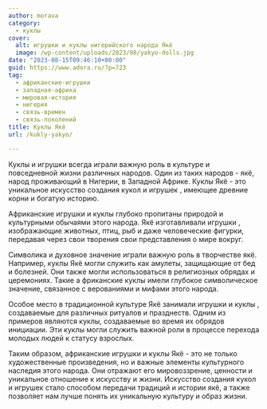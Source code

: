 ```yaml
---
author: morava
category:
  - куклы
cover:
  alt: игрушки и куклы нигерийского народа Якё
  image: /wp-content/uploads/2023/08/yakyo-dolls.jpg
date: "2023-08-15T09:46:10+00:00"
guid: https://www.adora.ru/?p=723
tag:
  - африканские-игрушки
  - западная-африка
  - мировая-история
  - нигерия
  - связь-времен
  - связь-поколений
title: Куклы Якё
url: /kukly-yakyo/

---
```

Куклы и игрушки всегда играли важную роль в культуре и повседневной жизни различных народов. Один из таких народов \- якё, народ проживающий в Нигерии, в Западной Африке. Куклы Якё \- это уникальное искусство создания кукол и игрушек , имеющее древние корни и богатую историю.

Африканские игрушки и куклы глубоко пропитаны природой и культурными обычаями этого народа. Якё изготавливали игрушки , изображающие животных, птиц, рыб и даже человеческие фигурки, передавая через свои творения свои представления о мире вокруг.

Символика и духовное значение играли важную роль в творчестве якё. Например, куклы Якё могли служить как амулеты, защищающие от бед и болезней. Они также могли использоваться в религиозных обрядах и церемониях. Такие а фриканские куклы имели глубокое символическое значение, связанное с верованиями и мифами этого народа.

Особое место в традиционной культуре Якё занимали игрушки и куклы , создаваемые для различных ритуалов и празднеств. Одним из примеров являются куклы, создаваемые во время их обрядов инициации. Эти куклы могли служить важной роли в процессе перехода молодых людей к статусу взрослых.

Таким образом, африканские игрушки и куклы Якё \- это не только художественные произведения, но и важные элементы культурного наследия этого народа. Они отражают его мировоззрение, ценности и уникальное отношение к искусству и жизни. Искусство создания кукол и игрушек стало способом передачи традиций и истории якё, а также позволяет нам лучше понять их уникальную культуру и образ жизни.
